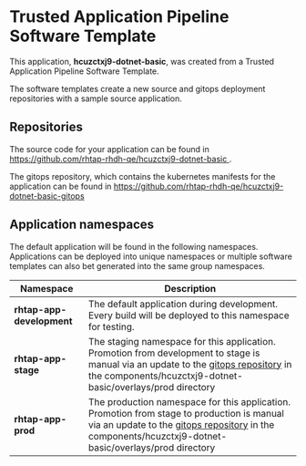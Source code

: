 # Trusted Application Pipeline Software Template

This application, **hcuzctxj9-dotnet-basic**, was created from a Trusted Application Pipeline Software Template.

The software templates create a new source and gitops deployment repositories with a sample source application. 

## Repositories

The source code for your application can be found in [https://github.com/rhtap-rhdh-qe/hcuzctxj9-dotnet-basic ](https://github.com/rhtap-rhdh-qe/hcuzctxj9-dotnet-basic ).
 
The gitops repository, which contains the kubernetes manifests for the application can be found in 
[https://github.com/rhtap-rhdh-qe/hcuzctxj9-dotnet-basic-gitops ](https://github.com/rhtap-rhdh-qe/hcuzctxj9-dotnet-basic-gitops ) 

## Application namespaces 

The default application will be found in the following namespaces. Applications can be deployed into unique namespaces or multiple software templates can also bet generated into the same group namespaces.  

|  Namespace   |  Description   |  
| -------- | -------- |   
| **rhtap-app-development** | The default application during development. Every build will be deployed to this namespace for testing. | 
| **rhtap-app-stage** | The staging namespace for this application. Promotion from development to stage is manual via an update to the [gitops repository](https://github.com/rhtap-rhdh-qe/hcuzctxj9-dotnet-basic-gitops ) in the components/hcuzctxj9-dotnet-basic/overlays/prod directory |  
| **rhtap-app-prod** | The production namespace for this application. Promotion from stage to production is manual via an update to the [gitops repository](https://github.com/rhtap-rhdh-qe/hcuzctxj9-dotnet-basic-gitops ) in the components/hcuzctxj9-dotnet-basic/overlays/prod directory | 
